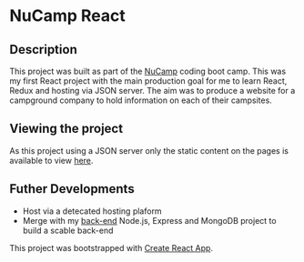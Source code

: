 # NuCamp React

## Description
This project was built as part of the [NuCamp](https://www.nucamp.co/) coding boot camp.  This was my first React project with the main production goal for me to learn React, Redux and hosting via JSON server. The aim was to produce a website for a campground company to hold information on each of their campsites. 

## Viewing the project
As this project using a JSON server only the static content on the pages is available to view [here](https://sophiemcgarity.github.io/home).



## Futher Developments 
- Host via a detecated hosting plaform
- Merge with my [back-end](https://github.com/sophiemcgarity/nucamp-NodeJS-Express-MongoDB) Node.js, Express and MongoDB project to build a scable back-end

This project was bootstrapped with [Create React App](https://github.com/facebook/create-react-app).



